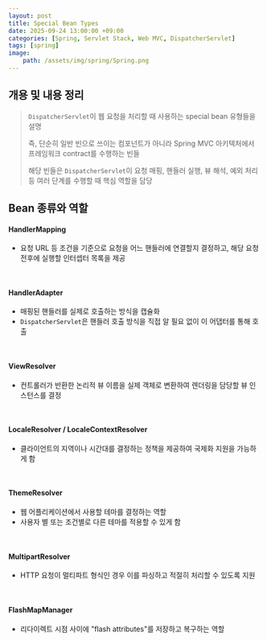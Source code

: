 ```yaml
---
layout: post
title: Special Bean Types
date: 2025-09-24 13:00:00 +09:00
categories: [Spring, Servlet Stack, Web MVC, DispatcherServlet]
tags: [spring]
image:
    path: /assets/img/spring/Spring.png
---
```


## 개용 및 내용 정리

> `DispatcherServlet`이 웹 요청을 처리할 때 사용하는 special bean 유형들을 설명
>
> 즉, 단순히 일반 빈으로 쓰이는 컴포넌트가 아니라 Spring MVC 아키텍처에서 프레임워크 contract를 수행하는 빈들
>
> 해당 빈들은 `DispatcherServlet`이 요청 매핑, 핸들러 실행, 뷰 해석, 예외 처리 등 여러 단계를 수행할 때 핵심 역할을 담당

## Bean 종류와 역할

#### HandlerMapping

- 요청 URL 등 조건을 기준으로 요청을 어느 핸들러에 연결할지 결정하고, 해당 요청 전후에 실행할 인터셉터 목록을 제공

<br>

#### HandlerAdapter

- 매핑된 핸들러를 실제로 호출하는 방식을 캡슐화
- `DispatcherServlet`은 핸들러 호출 방식을 직접 알 필요 없이 이 어댑터를 통해 호출

<br>

#### ViewResolver

- 컨트롤러가 반환한 논리적 뷰 이름을 실제 객체로 변환하여 렌더링을 담당할 뷰 인스턴스를 결정

<br>

#### LocaleResolver / LocaleContextResolver

- 클라이언트의 지역이나 시간대를 결정하는 정책을 제공하여 국제화 지원을 가능하게 함

<br>

#### ThemeResolver

- 웹 어플리케이션에서 사용할 테마를 결정하는 역할
- 사용자 별 또는 조건별로 다른 테마를 적용할 수 있게 함

<br>

#### MultipartResolver

- HTTP 요청이 멀티파트 형식인 경우 이를 파싱하고 적절히 처리할 수 있도록 지원

<br>

#### FlashMapManager

- 리다이렉트 시점 사이에 "flash attributes"를 저장하고 복구하는 역할